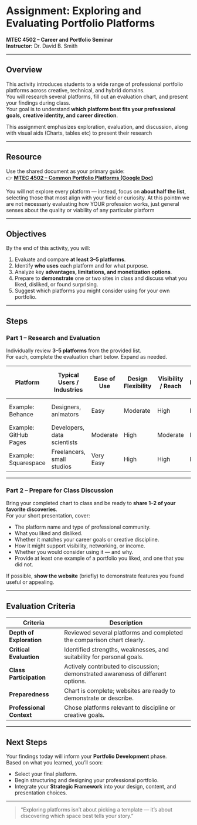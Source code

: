 #  Assignment: Exploring and Evaluating Portfolio Platforms  
**MTEC 4502 – Career and Portfolio Seminar**  
**Instructor:** Dr. David B. Smith  

---

##  Overview
This activity introduces students to a wide range of professional portfolio platforms across creative, technical, and hybrid domains.  
You will research several platforms, fill out an evaluation chart, and present your findings during class.  
Your goal is to understand **which platform best fits your professional goals, creative identity, and career direction**.

This assignment emphasizes exploration, evaluation, and discussion, along with visual aids (Charts, tables etc) to present their research

---

##  Resource
Use the shared document as your primary guide:  
👉 **[MTEC 4502 – Common Portfolio Platforms (Google Doc)](https://docs.google.com/document/d/1yAUXT7PS-UqmYrYAnWGZzVd5BFZk9ffURuGBU7ewljg/edit?usp=sharing)**  

You will not explore every platform — instead, focus on **about half the list**, selecting those that most align with your field or curiosity.  At this pointm we are not necessariy evaluating how YOUR profession works, just general senses about the quality or viability of any particular platform


---

##  Objectives
By the end of this activity, you will:
1. Evaluate and compare **at least 3–5 platforms**.  
2. Identify **who uses** each platform and for what purpose.  
3. Analyze key **advantages, limitations, and monetization options**.  
4. Prepare to **demonstrate** one or two sites in class and discuss what you liked, disliked, or found surprising.  
5. Suggest which platforms you might consider using for your own portfolio.

---

##  Steps

### **Part 1 – Research and Evaluation**
Individually review **3–5 platforms** from the provided list.  
For each, complete the evaluation chart below. Expand as needed.

| Platform | Typical Users / Industries | Ease of Use | Design Flexibility | Visibility / Reach | Monetization | Integration (AI, media, etc.) | Strengths | Weaknesses | Would You Use? (Y/N) |
|-----------|----------------------------|--------------|--------------------|-------------------|---------------|-------------------------------|------------|-------------|------------------------|
| Example: Behance | Designers, animators | Easy | Moderate | High | Free + Paid | Strong Adobe integration | Great networking, easy setup | Limited customization | ✅ |
| Example: GitHub Pages | Developers, data scientists | Moderate | High | Moderate | Free | Code, AI-ready | Total control | Requires coding knowledge | ❌ |
| Example: Squarespace | Freelancers, small studios | Very Easy | High | High | Paid tiers | Supports media, stores | Professional templates | Subscription cost | ✅ |

---

### **Part 2 – Prepare for Class Discussion**
Bring your completed chart to class and be ready to **share 1–2 of your favorite discoveries**.  
For your short presentation, cover:
- The platform name and type of professional community.  
- What you liked and disliked.  
- Whether it matches your career goals or creative discipline.  
- How it might support visibility, networking, or income.  
- Whether you would consider using it — and why.
- Provide at least one example of a portfolio you liked, and one that you did not.  

If possible, **show the website** (briefly) to demonstrate features you found useful or appealing.

---

##  Evaluation Criteria

| Criteria | Description |
|-----------|-------------|
| **Depth of Exploration** | Reviewed several platforms and completed the comparison chart clearly. |
| **Critical Evaluation** | Identified strengths, weaknesses, and suitability for personal goals. |
| **Class Participation** | Actively contributed to discussion; demonstrated awareness of different options. |
| **Preparedness** | Chart is complete; websites are ready to demonstrate or describe. |
| **Professional Context** | Chose platforms relevant to discipline or creative goals. |

---

##  Next Steps
Your findings today will inform your **Portfolio Development** phase.  
Based on what you learned, you’ll soon:
- Select your final platform.  
- Begin structuring and designing your professional portfolio.  
- Integrate your **Strategic Framework** into your design, content, and presentation choices.  

---

> “Exploring platforms isn’t about picking a template — it’s about discovering which space best tells your story.”
